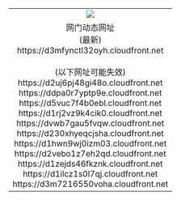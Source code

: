﻿<table>
  <tr></tr>
  <tr><td colspan=2 align=center><img src="https://d3mfynctl32oyh.cloudfront.net/Up/oGate.jpg" /></td></tr>
  <tr><td colspan=2 align=center>网门动态网址<br/>(最新)
<br>https://d3mfynctl32oyh.cloudfront.net
<br/><br/>(以下网址可能失效)
<br>https://d2uj6pj48gi48o.cloudfront.net
<br>https://ddpa0r7yptp9e.cloudfront.net
<br>https://d5vuc7f4b0ebl.cloudfront.net
<br>https://d1rj2vz9k4cik0.cloudfront.net
<br>https://dvwb7gau5fvqw.cloudfront.net
<br>https://d230xhyeqcjsha.cloudfront.net
<br>https://d1hwn9wj0izm03.cloudfront.net
<br>https://d2vebo1z7eh2qd.cloudfront.net
<br>https://d1zejds46fkznk.cloudfront.net
<br>https://d1ilcz1s0l7qj.cloudfront.net
<br>https://d3m7216550voha.cloudfront.net
    </td>
  </tr>
</table>
